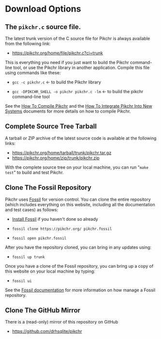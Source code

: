 # Download Options

## The `pikchr.c` source file.

The latest trunk version of the C source file for Pikchr is always
available from the following link:

  *  <https://pikchr.org/home/file/pikchr.c?ci=trunk>

This is everything you need if you just want to build the Pikchr
command-line tool, or use the Pikchr library in another application.
Compile this file using commands like these:

  *  `gcc -c pikchr.c`  &larr; to build the Pikchr library

  *  `gcc -DPIKCHR_SHELL -o pikchr pikchr.c -lm` &larr; to build the
     pikchr command-line tool

See the [How To Compile Pikchr](./build.md) and the
[How To Integrate Pikchr Into New Systems](./integrate.md) documents
for more details on how to compile Pikchr.

## Complete Source Tree Tarball

A tarball or ZIP archive of the latest source code is available
at the following links:

  *  <https://pikchr.org/home/tarball/trunk/pikchr.tar.gz>
  *  <https://pikchr.org/home/zip/trunk/pikchr.zip>

With the complete source tree on your local machine, you can run
"`make test`" to build and test Pikchr.

## Clone The Fossil Repository

Pikchr uses [Fossil](https://fossil-scm.org/home) for version control.
You can clone the entire repository (which includes everything on
this website, including all the documentation and test cases) as follows:

  *  [Install Fossil](https://fossil-scm.org/home/uv/download.html)
      if you haven't done so already

  *  `fossil clone https://pikchr.org/ pikchr.fossil`

  *  `fossil open pikchr.fossil`

After you have the repository cloned, you can bring in any updates using:

  *  `fossil up trunk`

Once you have a clone of the Fossil repository, you can bring up a
copy of this website on your local machine by typing:

  *  `fossil ui`

See the [Fossil documentation][fossil-doc] for more information on how
manage a Fossil repository.

[fossil-doc]: https://fossil-scm.org/home/doc/trunk/www/permutedindex.html

## Clone The GitHub Mirror

There is a (read-only) mirror of this repository on GitHub

  *  <https://github.com/drhsqlite/pikchr>

